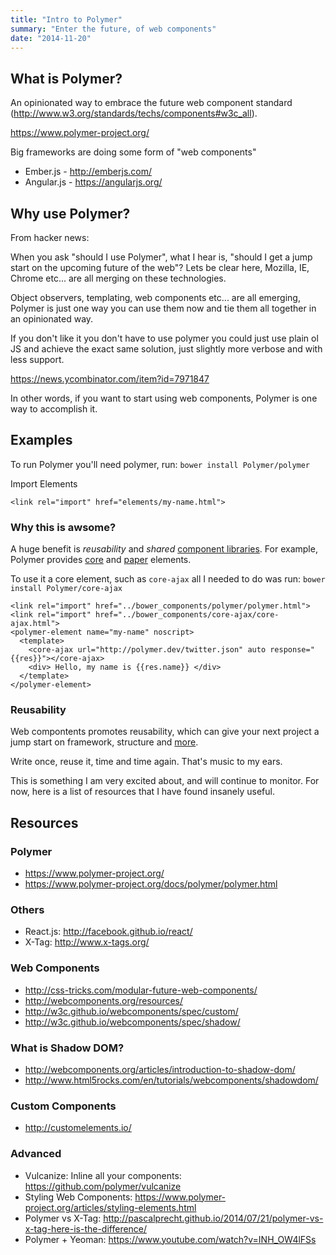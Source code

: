 ```yaml
---
title: "Intro to Polymer"
summary: "Enter the future, of web components"
date: "2014-11-20"
---
```


## What is Polymer?

An opinionated way to embrace the future web component standard (http://www.w3.org/standards/techs/components#w3c_all).

https://www.polymer-project.org/

Big frameworks are doing some form of "web components" 

 - Ember.js - http://emberjs.com/
 - Angular.js - https://angularjs.org/ 

## Why use Polymer?

From hacker news: 

When you ask "should I use Polymer", what I hear is, "should I get a jump start on the upcoming future of the web"? Lets be clear here, Mozilla, IE, Chrome etc... are all merging on these technologies. 

Object observers, templating, web components etc... are all emerging, Polymer is just one way you can use them now and tie them all together in an opinionated way. 

If you don't like it you don't have to use polymer you could just use plain ol JS and achieve the exact same solution, just slightly more verbose and with less support.

https://news.ycombinator.com/item?id=7971847

In other words, if you want to start using web components, Polymer is one way to accomplish it. 

## Examples

To run Polymer you'll need polymer, run: `bower install Polymer/polymer`

Import Elements

    <link rel="import" href="elements/my-name.html">

### Why this is awsome?

A huge benefit is _reusability_ and _shared_ [component libraries](http://customelements.io). For example, Polymer provides [core](https://www.polymer-project.org/docs/elements/core-elements.html)  and [paper](https://www.polymer-project.org/docs/elements/paper-elements.html) elements. 

To use it a core element, such as `core-ajax` all I needed to do was run: `bower install Polymer/core-ajax`

    <link rel="import" href="../bower_components/polymer/polymer.html">
    <link rel="import" href="../bower_components/core-ajax/core-ajax.html">
    <polymer-element name="my-name" noscript>
      <template>
        <core-ajax url="http://polymer.dev/twitter.json" auto response="{{res}}"></core-ajax>
        <div> Hello, my name is {{res.name}} </div>
      </template>
    </polymer-element>

### Reusability

Web compontents promotes reusability, which can give your next project a jump start on framework, structure and [more](http://customelements.io). 

Write once, reuse it, time and time again. That's music to my ears. 

This is something I am very excited about, and will continue to monitor. For now, here is a list of resources that I have found insanely useful. 

## Resources

### Polymer

 - https://www.polymer-project.org/
 - https://www.polymer-project.org/docs/polymer/polymer.html

### Others

 - React.js: http://facebook.github.io/react/
 - X-Tag: http://www.x-tags.org/

### Web Components

 - http://css-tricks.com/modular-future-web-components/
 - http://webcomponents.org/resources/
 - http://w3c.github.io/webcomponents/spec/custom/
 - http://w3c.github.io/webcomponents/spec/shadow/

### What is Shadow DOM?

 - http://webcomponents.org/articles/introduction-to-shadow-dom/
 - http://www.html5rocks.com/en/tutorials/webcomponents/shadowdom/

### Custom Components

 - http://customelements.io/
 
### Advanced

 - Vulcanize: Inline all your components: https://github.com/polymer/vulcanize
 - Styling Web Components: https://www.polymer-project.org/articles/styling-elements.html
 - Polymer vs X-Tag: http://pascalprecht.github.io/2014/07/21/polymer-vs-x-tag-here-is-the-difference/
 - Polymer + Yeoman: https://www.youtube.com/watch?v=INH_OW4lFSs
